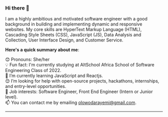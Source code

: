 ### Hi there 👋



I am a highly ambitious and motivated software engineer with a good background in building and implementing dynamic and responsive websites.
My core skills are HyperText Markup Language (HTML), Cascading Style Sheets (CSS), JavaScript (JS), Data Analysis and Collection, User Interface Design, and Customer Service. 

**Here's a quick summary about me**:

😊 Pronouns: She/her <br>
💡 Fun fact: I'm currently studying at AltSchool Africa School of Software Engineering Class of 2022. <br>
🌱 I’m currently learning JavaScript and Reactjs.<br>
😊 I’m looking for help with open-source projects, hackathons, internships, and entry-level opportunities.<br>
💼 Job interests: Software Engineer, Front End Engineer (Intern or Junior level). <br>
📫 You can contact me by emailing olowodarayemi@gmail.com. <br>

---

